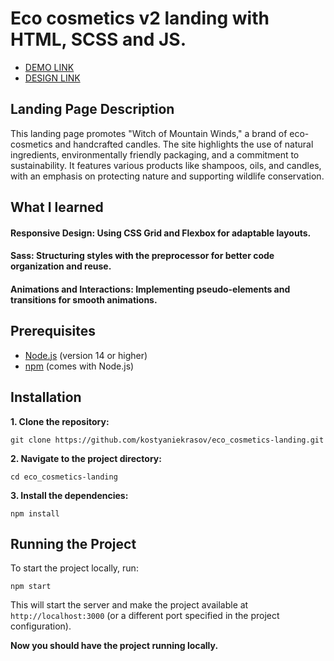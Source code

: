 # Eco cosmetics v2 landing with HTML, SCSS and JS.

- [DEMO LINK](https://kostyaniekrasov.github.io/eco_cosmetics-landing/)
- [DESIGN LINK](https://www.figma.com/design/Fz588JKGuPS2Bk21De4KE5/Brand-of-eco-cosmetics-_FE-students?node-id=21779-631&t=Es9LUF0Eb82GriKC-0)

## Landing Page Description
This landing page promotes "Witch of Mountain Winds," a brand of eco-cosmetics and handcrafted candles. 
The site highlights the use of natural ingredients, environmentally friendly packaging, and a commitment to sustainability. 
It features various products like shampoos, oils, and candles, with an emphasis on protecting nature and supporting wildlife conservation.

## What I learned
 #### Responsive Design: Using CSS Grid and Flexbox for adaptable layouts.
 #### Sass: Structuring styles with the preprocessor for better code organization and reuse.
 #### Animations and Interactions: Implementing pseudo-elements and transitions for smooth animations.

## Prerequisites

- [Node.js](https://nodejs.org/) (version 14 or higher)
- [npm](https://www.npmjs.com/) (comes with Node.js)

## Installation

**1. Clone the repository:**
```
git clone https://github.com/kostyaniekrasov/eco_cosmetics-landing.git
```

**2. Navigate to the project directory:**
```
cd eco_cosmetics-landing
```
**3. Install the dependencies:**
```
npm install
```
## Running the Project

To start the project locally, run:
```
npm start
```

This will start the server and make the project available at `http://localhost:3000` (or a different port specified in the project configuration).

**Now you should have the project running locally.**
